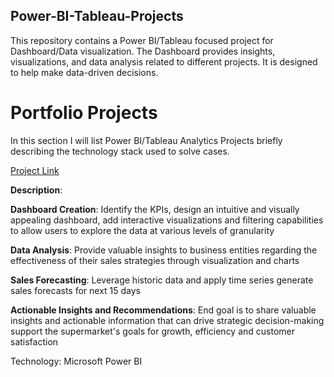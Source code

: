 ## Power-BI-Tableau-Projects
This repository contains a Power BI/Tableau focused project for Dashboard/Data visualization. The Dashboard provides insights, visualizations, and data analysis related to different projects. It is designed to help make data-driven decisions.

# Portfolio Projects

In this section I will list Power BI/Tableau Analytics Projects briefly describing the technology stack used to solve cases.

[Project Link](https://github.com/Yo3110/Power-BI-Tableau-Projects/tree/main/SuperStore%20Sales%20Dashboard)

**Description**:

**Dashboard Creation**: Identify the KPIs, design an intuitive and visually appealing dashboard, add interactive visualizations and filtering capabilities to allow users to explore the data at various levels of granularity 

**Data Analysis**: Provide valuable insights to business entities regarding the effectiveness of their sales strategies through visualization and charts

**Sales Forecasting**: Leverage historic data and apply time series generate sales forecasts for next 15 days

**Actionable Insights and Recommendations**: End goal is to share valuable insights and actionable information that can drive strategic decision-making support the supermarket's goals for growth, efficiency and customer satisfaction

Technology: Microsoft Power BI
